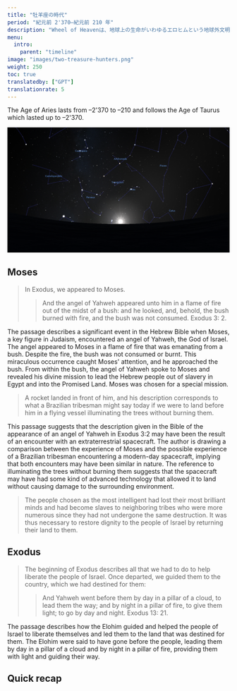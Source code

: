 ```yaml
---
title: "牡羊座の時代"
period: "紀元前 2'370—紀元前 210 年"
description: "Wheel of Heavenは、地球上の生命がいわゆるエロヒムという地球外文明によって知的に設計されたという仮説を探求する知識ベースです。"
menu:
  intro:
    parent: "timeline"
image: "images/two-treasure-hunters.png"
weight: 250
toc: true
translatedby: ["GPT"]
translationrate: 5
---
```


The Age of Aries lasts from –2'370 to –210 and follows the Age of Taurus which lasted up to –2'370.

![Image](images/equinox_bc2370.png "Vernal equinox in 2370 BC")

## Moses

> In Exodus, we appeared to Moses.
>
>> And the angel of Yahweh appeared unto him in a flame of fire out of the midst of a bush: and he looked, and, behold, the bush burned with fire, and the bush was not consumed. Exodus 3: 2.

The passage describes a significant event in the Hebrew Bible when Moses, a key figure in Judaism, encountered an angel of Yahweh, the God of Israel. The angel appeared to Moses in a flame of fire that was emanating from a bush. Despite the fire, the bush was not consumed or burnt. This miraculous occurrence caught Moses' attention, and he approached the bush. From within the bush, the angel of Yahweh spoke to Moses and revealed his divine mission to lead the Hebrew people out of slavery in Egypt and into the Promised Land. Moses was chosen for a special mission.

> A rocket landed in front of him, and his description corresponds to what a Brazilian tribesman might say today if we were to land before him in a flying vessel illuminating the trees without burning them.

This passage suggests that the description given in the Bible of the appearance of an angel of Yahweh in Exodus 3:2 may have been the result of an encounter with an extraterrestrial spacecraft. The author is drawing a comparison between the experience of Moses and the possible experience of a Brazilian tribesman encountering a modern-day spacecraft, implying that both encounters may have been similar in nature. The reference to illuminating the trees without burning them suggests that the spacecraft may have had some kind of advanced technology that allowed it to land without causing damage to the surrounding environment.

> The people chosen as the most intelligent had lost their most brilliant minds and had become slaves to neighboring tribes who were more numerous since they had not undergone the same destruction. It was thus necessary to restore dignity to the people of Israel by returning their land to them.

## Exodus

> The beginning of Exodus describes all that we had to do to help liberate the people of Israel. Once departed, we guided them to the country, which we had destined for them:
>
>> And Yahweh went before them by day in a pillar of a cloud, to lead them the way; and by night in a pillar of fire, to give them light; to go by day and night. Exodus 13: 21.

The passage describes how the Elohim guided and helped the people of Israel to liberate themselves and led them to the land that was destined for them. The Elohim were said to have gone before the people, leading them by day in a pillar of a cloud and by night in a pillar of fire, providing them with light and guiding their way.

## Quick recap
